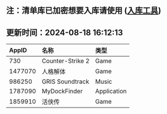 ## 注：清单库已加密想要入库请使用 ([入库工具](https://github.com/BlankTMing/ManifestAutoUpdate/releases))

## 更新时间：2024-08-18 16:12:13
| AppID | 名称 | 类型  |
| :-------------------- | :----------------------------- | :----------- |
| 730 | Counter-Strike 2| Game |
| 1477070 | 人格解体| Game |
| 986250 | GRIS Soundtrack| Music |
| 1787090 | MyDockFinder| Application |
| 1859910 | 活侠传| Game |
